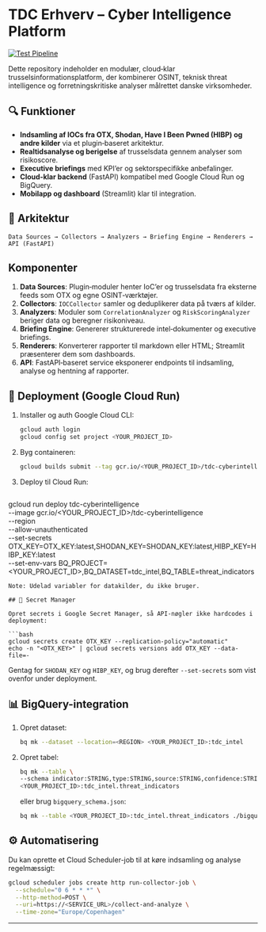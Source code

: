 # TDC Erhverv – Cyber Intelligence Platform
[![Test Pipeline](https://github.com/tdc_cyberintelligence/tdc_cyberintelligence/actions/workflows/tests.yml/badge.svg)](https://github.com/tdc_cyberintelligence/tdc_cyberintelligence/actions/workflows/tests.yml)

Dette repository indeholder en modulær, cloud‑klar trusselsinformationsplatform, der kombinerer OSINT, teknisk threat intelligence og forretningskritiske analyser målrettet danske virksomheder.

## 🔍 Funktioner

- **Indsamling af IOCs fra OTX, Shodan, Have I Been Pwned (HIBP) og andre kilder** via et plugin‑baseret arkitektur.
- **Realtidsanalyse og berigelse** af trusselsdata gennem analyser som risikoscore.
- **Executive briefings** med KPI’er og sektorspecifikke anbefalinger.
- **Cloud‑klar backend** (FastAPI) kompatibel med Google Cloud Run og BigQuery.
- **Mobilapp og dashboard** (Streamlit) klar til integration.

## 🦋 Arkitektur

```
Data Sources → Collectors → Analyzers → Briefing Engine → Renderers → API (FastAPI)
```

## Komponenter

1. **Data Sources**: Plugin‑moduler henter IoC’er og trusselsdata fra eksterne feeds som OTX og egne OSINT‑værktøjer.
2. **Collectors**: `IOCCollector` samler og deduplikerer data på tværs af kilder.
3. **Analyzers**: Moduler som `CorrelationAnalyzer` og `RiskScoringAnalyzer` beriger data og beregner risikoniveau.
4. **Briefing Engine**: Genererer strukturerede intel‑dokumenter og executive briefings.
5. **Renderers**: Konverterer rapporter til markdown eller HTML; Streamlit præsenterer dem som dashboards.
6. **API**: FastAPI‑baseret service eksponerer endpoints til indsamling, analyse og hentning af rapporter.

## 🚀 Deployment (Google Cloud Run)

1. Installer og auth Google Cloud CLI:
   ```bash
   gcloud auth login
   gcloud config set project <YOUR_PROJECT_ID>
   ```
2. Byg containeren:
   ```bash
   gcloud builds submit --tag gcr.io/<YOUR_PROJECT_ID>/tdc-cyberintelligence .
   ```
3. Deploy til Cloud Run:
   ```bash
  gcloud run deploy tdc-cyberintelligence \
    --image gcr.io/<YOUR_PROJECT_ID>/tdc-cyberintelligence \
    --region <REGION> \
    --allow-unauthenticated \
    --set-secrets OTX_KEY=OTX_KEY:latest,SHODAN_KEY=SHODAN_KEY:latest,HIBP_KEY=HIBP_KEY:latest \
    --set-env-vars BQ_PROJECT=<YOUR_PROJECT_ID>,BQ_DATASET=tdc_intel,BQ_TABLE=threat_indicators
  ```
Note: Udelad variabler for datakilder, du ikke bruger.

## 🔐 Secret Manager

Opret secrets i Google Secret Manager, så API-nøgler ikke hardcodes i deployment:

```bash
gcloud secrets create OTX_KEY --replication-policy="automatic"
echo -n "<OTX_KEY>" | gcloud secrets versions add OTX_KEY --data-file=-
```

Gentag for `SHODAN_KEY` og `HIBP_KEY`, og brug derefter `--set-secrets` som vist ovenfor under deployment.
## 📊 BigQuery-integration

1. Opret dataset:
   ```bash
   bq mk --dataset --location=<REGION> <YOUR_PROJECT_ID>:tdc_intel
   ```
2. Opret tabel:
   ```bash
   bq mk --table \
   --schema indicator:STRING,type:STRING,source:STRING,confidence:STRING,timestamp:TIMESTAMP \
   <YOUR_PROJECT_ID>:tdc_intel.threat_indicators
   ```
   eller brug `bigquery_schema.json`:
   ```bash
   bq mk --table <YOUR_PROJECT_ID>:tdc_intel.threat_indicators ./bigquery_schema.json
   ```

## ⚙️ Automatisering

Du kan oprette et Cloud Scheduler-job til at køre indsamling og analyse regelmæssigt:
```bash
gcloud scheduler jobs create http run-collector-job \
  --schedule="0 6 * * *" \
  --http-method=POST \
  --uri=https://<SERVICE_URL>/collect-and-analyze \
  --time-zone="Europe/Copenhagen"
```

---
